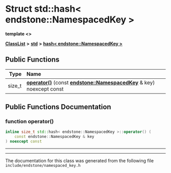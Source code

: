 

# Struct std::hash&lt; endstone::NamespacedKey &gt;

**template &lt;&gt;**



[**ClassList**](annotated.md) **>** [**std**](namespacestd.md) **>** [**hash&lt; endstone::NamespacedKey &gt;**](structstd_1_1hash_3_01endstone_1_1NamespacedKey_01_4.md)










































## Public Functions

| Type | Name |
| ---: | :--- |
|  size\_t | [**operator()**](#function-operator()) (const [**endstone::NamespacedKey**](classendstone_1_1NamespacedKey.md) & key) noexcept const<br> |




























## Public Functions Documentation




### function operator() 

```C++
inline size_t std::hash< endstone::NamespacedKey >::operator() (
    const endstone::NamespacedKey & key
) noexcept const
```




<hr>

------------------------------
The documentation for this class was generated from the following file `include/endstone/namespaced_key.h`

